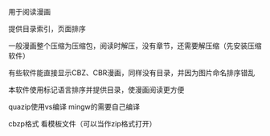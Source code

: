 用于阅读漫画

提供目录索引，页面排序

一般漫画整个压缩为压缩包，阅读时解压，没有章节，还需要解压缩（先安装压缩软件）

有些软件能直接显示CBZ、CBR漫画，同样没有目录，并因为图片命名排序错乱

本软件使用标记语言排序并提供目录，使漫画阅读更方便

quazip使用vs编译
mingw的需要自己编译


 
cbzp格式 看模板文件（可以当作zip格式打开）
